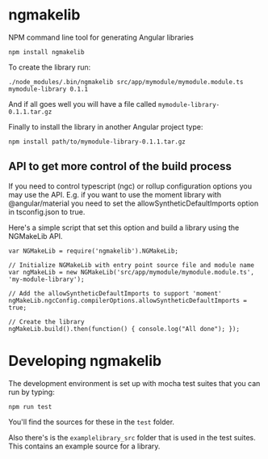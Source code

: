 # ngmakelib
NPM command line tool for generating Angular libraries

```
npm install ngmakelib
```

To create the library run:

```
./node_modules/.bin/ngmakelib src/app/mymodule/mymodule.module.ts mymodule-library 0.1.1
```

And if all goes well you will have a file called ``mymodule-library-0.1.1.tar.gz``

Finally to install the library in another Angular project type:

```
npm install path/to/mymodule-library-0.1.1.tar.gz
```

## API to get more control of the build process

If you need to control typescript (ngc) or rollup configuration options you may use the API. E.g. if you want to use the moment library with @angular/material you need to set the allowSyntheticDefaultImports option
in tsconfig.json to true.

Here's a simple script that set this option and build a library using the NGMakeLib API. 

```
var NGMakeLib = require('ngmakelib').NGMakeLib;

// Initialize NGMakeLib with entry point source file and module name
var ngMakeLib = new NGMakeLib('src/app/mymodule/mymodule.module.ts', 'my-module-library');

// Add the allowSyntheticDefaultImports to support 'moment'
ngMakeLib.ngcConfig.compilerOptions.allowSyntheticDefaultImports = true;

// Create the library
ngMakeLib.build().then(function() { console.log("All done"); });
```

# Developing ngmakelib

The development environment is set up with mocha test suites that you can run by typing:

`npm run test`

You'll find the sources for these in the `test` folder.

Also there's is the `examplelibrary_src` folder that is used in the test suites. This contains an example source for a library.